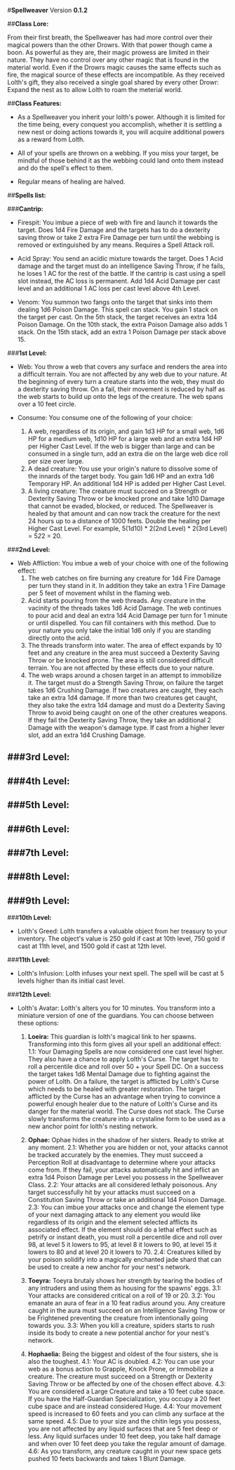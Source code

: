 #**Spellweaver** Version **0.1.2**

##**Class Lore:**

From their first breath, the Spellweaver has had more control over their magical powers than the other Drowrs.
With that power though came a boon. As powerful as they are, their magic prowess are limited in their nature.
They have no control over any other magic that is found in the material world.
Even if the Drowrs magic causes the same effects such as fire, the magical source of these effects are incompatible.
As they received Lolth's gift, they also received a single goal shared by every other Drowr:
Expand the nest as to allow Lolth to roam the meterial world.

##**Class Features:**

- As a Spellweaver you inherit your lolth's power. Although it is limited for the time being, every conquest you accomplish, whether it is settling a new nest or doing actions towards it, you will acquire additional powers as a reward from Lolth.

- All of your spells are thrown on a webbing. If you miss your target, be mindful of those behind it as the webbing could land onto them instead and do the spell's effect to them.

- Regular means of healing are halved.


##**Spells list:**

###**Cantrip:**
- Firespit: You imbue a piece of web with fire and launch it towards the target. Does 1d4 Fire Damage and the targets has to do a dexterity saving throw or take 2 extra Fire Damage per turn until the webbing is removed or extinguished by any means.
Requires a Spell Attack roll.

- Acid Spray: You send an acidic mixture towards the target. Does 1 Acid damage and the target must do an intelligence Saving Throw, if he fails, he loses 1 AC for the rest of the battle.
If the cantrip is cast using a spell slot instead, the AC loss is permanent.
Add 1d4 Acid Damage per cast level and an additional 1 AC loss per cast level above 4th Level.

- Venom: You summon two fangs onto the target that sinks into them dealing 1d6 Poison Damage. This spell can stack.
You gain 1 stack on the target per cast. On the 5th stack, the target receives an extra 1d4 Poison Damage.
On the 10th stack, the extra Poison Damage also adds 1 stack. On the 15th stack, add an extra 1 Poison Damage per stack above 15.


###**1st Level:**
- Web: You throw a web that covers any surface and renders the area into a difficult terrain.
You are not affected by any web due to your nature. At the beginning of every turn a creature starts into the web, they must do a dexterity saving throw.
On a fail, their movement is reduced by half as the web starts to build up onto the legs of the creature. The web spans over a 10 feet circle.

- Consume: You consume one of the following of your choice:
  1. A web, regardless of its origin, and gain 1d3 HP for a small web, 1d6 HP for a medium web, 1d10 HP for a large web and an extra 1d4 HP per Higher Cast Level. If the web is bigger than large and can be consumed in a single turn, add an extra die on the large web dice roll per size over large.
  2. A dead creature: You use your origin's nature to dissolve some of the innards of the target body.
  You gain 1d6 HP and an extra 1d6 Temporary HP. An additional 1d4 HP is added per Higher Cast Level.
  3. A living creature: The creature must succeed on a Strength or Dexterity Saving Throw or be knocked prone and take 1d10 Damage that cannot be evaded, blocked, or reduced. The Spellweaver is healed by that amount and can now track the creature for the next 24 hours up to a distance of 1000 feets. Double the healing per Higher Cast Level. For example, 5(1d10) * 2(2nd Level) * 2(3rd Level) = 5*2*2 = 20.


###**2nd Level:**
- Web Affliction: You imbue a web of your choice with one of the following effect:
    1. The web catches on fire burning any creature for 1d4 Fire Damage per turn they stand in it. In addition they take an extra 1 Fire Damage per 5 feet of movement whilst in the flaming web.
    2. Acid starts pouring from the web threads. Any creature in the vacinity of the threads takes 1d6 Acid Damage. The web continues to pour acid and deal an extra 1d4 Acid Damage per turn for 1 minute or until dispelled. You can fill containers with this method. Due to your nature you only take the initial 1d6 only if you are standing directly onto the acid.
    3. The threads transform into water. The area of effect expands by 10 feet and any creature in the area must succeed a Dexterity Saving Throw or be knocked prone. The area is still considered difficult terrain. You are not affected by these effects due to your nature.
    4. The web wraps around a chosen target in an attempt to immobilize it. The target must do a Strength Saving Throw, on failure the target takes 1d6 Crushing Damage.
    If two creatures are caught, they each take an extra 1d4 damage.
    If more than two creatures get caught, they also take the extra 1d4 damage and must do a Dexterity Saving Throw to avoid being caught on one of the other creatures weapons.
    If they fail the Dexterity Saving Throw, they take an additional 2 Damage with the weapon's damage type.
    If cast from a higher lever slot, add an extra 1d4 Crushing Damage.


###**3rd Level:**
-


###**4th Level:**
-


###**5th Level:**
-


###**6th Level:**
-


###**7th Level:**
-


###**8th Level:**
-


###**9th Level:**
-


###**10th Level:**
- Lolth's Greed: Lolth transfers a valuable object from her treasury to your inventory.
The object's value is 250 gold if cast at 10th level, 750 gold if cast at 11th level, and 1500 gold if cast at 12th level.


###**11th Level:**
- Lolth's Infusion: Lolth infuses your next spell. The spell will be cast at 5 levels higher than its initial cast level.


###**12th Level:**
- Lolth's Avatar: Lolth's alters you for 10 minutes. You transform into a miniature version of one of the guardians. You can choose between these options:
    1. **Loeira:** This guardian is lolth's magical link to her spawns.
    Transforming into this form gives all your spell an additional effect:
    1.1: Your Damaging Spells are now considered one cast level higher. They also have a chance to apply Lolth's Curse. The target has to roll a percentile dice and roll over 50 + your Spell DC.
    On a success the target takes 1d6 Mental Damage due to fighting against the power of Lolth.
    On a failure, the target is afflicted by Lolth's Curse which needs to be healed with greater restoration.
    The target afflicted by the Curse has an advantage when trying to convince a powerful enough healer due to the nature of Lolth's Curse and its danger for the material world.
    The Curse does not stack.
    The Curse slowly transforms the creature into a crystaline form to be used as a new anchor point for lolth's nesting network.

    2. **Ophae:** Ophae hides in the shadow of her sisters. Ready to strike at any moment.
    2.1: Whether you are hidden or not, your attacks cannot be tracked accurately by the enemies.
    They must succeed a Perception Roll at disadvantage to determine where your attacks come from.
    If they fail, your attacks automatically hit and inflict an extra 1d4 Poison Damage per Level you possess in the Spellweaver Class.
    2.2: Your attacks are all considered lethaly poisonous. Any target successfully hit by your attacks must
    succeed on a Constitution Saving Throw or take an additional 1d4 Poison Damage.
    2.3: You can imbue your attacks once and change the element type of your next damaging attack to any
    element you would like regardless of its origin and the element selected afflicts its associated effect.
    If the element should do a lethal effect such as petrify or instant death, you must roll a percentile dice
    and roll over 98, at level 5 it lowers to 95, at level 8 it lowers to 90, at level 15 it lowers to 80 and at level 20 it lowers to 70.
    2.4: Creatures killed by your poison solidify into a magically enchanted jade shard that can be used to create
    a new anchor for your nest's network.

    3. **Toeyra:** Toeyra brutaly shows her strength by tearing the bodies of any intruders and using them as housing
    for the spawns' eggs.
    3.1: Your attacks are considered critical on a roll of 19 or 20.
    3.2: You emanate an aura of fear in a 10 feat radius around you. Any creature caught in the aura must succeed
    on an Intelligence Saving Throw or be Frightened preventing the creature from intentionally going towards you.
    3.3: When you kill a creature, spiders starts to rush inside its body to create a new potential anchor for your nest's network.

    4. **Hophaelia:** Being the biggest and oldest of the four sisters, she is also the toughest.
    4.1: Your AC is doubled.
    4.2: You can use your web as a bonus action to Grapple, Knock Prone, or Immobilize a creature.
    The creature must succeed on a Strength or Dexterity Saving Throw or be affected by one of the chosen effect above.
    4.3: You are considered a Large Creature and take a 10 feet cube space. If you have the Half-Guardian Specialization, you occupy a 20 feet cube space and are instead considered Huge.
    4.4: Your movement speed is increased to 60 feets and you can climb any surface at the same speed.
    4.5: Due to your size and the chitin legs you possess, you are not affected by any liquid surfaces that are
    5 feet deep or less. Any liquid surfaces under 10 feet deep, you take half damage and when over 10 feet deep you take the regular amount of damage.
    4.6: As you transform, any creature caught in your new space gets pushed 10 feets backwards and takes 1 Blunt Damage.
